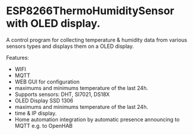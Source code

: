 # ESP8266ThermoHumiditySensor with OLED display.

A control program for collecting temperature &amp; humidity data from various sensors types and displays them on a OLED display. 

Features:
- WIFI
- MQTT
- WEB GUI for configuration
- maximums and minimums temperature of the last 24h.
- Supports sensors: DHT, SI7021, DS18X
- OLED Display SSD 1306
- maximums and minimums temperature of the last 24h.
- time & IP display.
- Home automation integration by automatic presence announcing to MQTT e.g. to OpenHAB
